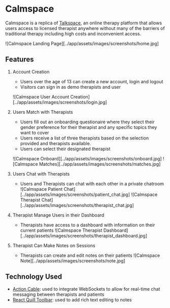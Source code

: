 # Calmspace
Calmspace is a replica of [Talkspace](https://www.talkspace.com/), an online therapy platform that allows users access to licensed therapist anywhere without many of the barriers of traditional therapy including high costs and inconvenient access. 

![Calmspace Landing Page][../app/assets/images/screenshots/home.jpg]

## Features
1. Account Creation
    * Users over the age of 13 can create a new account, login and logout 
    * Visitors can sign in as demo therapists and user 

    ![Calmspace User Account Creation][../app/assets/images/screenshots/login.jpg]

2. Users Match with Therapists
    * Users fill out an onboarding questionaire where they select their gender preference for their therapist and any specific topics they want to cover 
    * Users receive a list of three therapists based on the selection provided and therapists available. 
    * Users can select their designated therapist

    ![Calmspace Onboard][../app/assets/images/screenshots/onboard.jpg]
    ![Calmspace Matches][../app/assets/images/screenshots/matches.jpg]

3. Users Chat with Therapists 
    * Users and Therapists can chat with each other in a private chatroom  
    ![Calmspace Patient Chat][../app/assets/images/screenshots/patient_chat.jpg]
    ![Calmspace Therapist Chat][../app/assets/images/screenshots/therapist_chat.jpg]

4. Therapist Manage Users in their Dashboard 
    * Therapists have access to a dashboard with information on their current patients 
    ![Calmspace Therapist Dashboard][../app/assets/images/screenshots/therapist_dashboard.jpg]

5. Therapist Can Make Notes on Sessions
    * Therapists can create and edit notes on their patients
    ![Calmspace Note][../app/assets/images/screenshots/note.jpg]

## Technology Used 
* [Action Cable](https://github.com/rails/rails/tree/master/actioncable): used to integrate WebSockets to allow for real-time chat messaging between therapists and patients  
* [React Quill Toolbar](https://quilljs.com/docs/modules/toolbar/): used to add rich text editing to notes